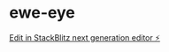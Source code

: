 # ewe-eye

[Edit in StackBlitz next generation editor ⚡️](https://stackblitz.com/~/github.com/urfolomeus/ewe-eye)